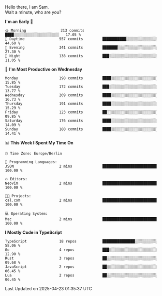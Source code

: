 Hello there, I am Sam.  
Wait a minute, who are you?
  
<!--START_SECTION:waka-->
**I'm an Early 🐤** 

```text
🌞 Morning                213 commits         ████░░░░░░░░░░░░░░░░░░░░░   17.05 % 
🌆 Daytime                557 commits         ███████████░░░░░░░░░░░░░░   44.60 % 
🌃 Evening                341 commits         ███████░░░░░░░░░░░░░░░░░░   27.30 % 
🌙 Night                  138 commits         ███░░░░░░░░░░░░░░░░░░░░░░   11.05 % 
```
📅 **I'm Most Productive on Wednesday** 

```text
Monday                   198 commits         ████░░░░░░░░░░░░░░░░░░░░░   15.85 % 
Tuesday                  172 commits         ███░░░░░░░░░░░░░░░░░░░░░░   13.77 % 
Wednesday                209 commits         ████░░░░░░░░░░░░░░░░░░░░░   16.73 % 
Thursday                 191 commits         ████░░░░░░░░░░░░░░░░░░░░░   15.29 % 
Friday                   123 commits         ██░░░░░░░░░░░░░░░░░░░░░░░   09.85 % 
Saturday                 176 commits         ████░░░░░░░░░░░░░░░░░░░░░   14.09 % 
Sunday                   180 commits         ████░░░░░░░░░░░░░░░░░░░░░   14.41 % 
```


📊 **This Week I Spent My Time On** 

```text
🕑︎ Time Zone: Europe/Berlin

💬 Programming Languages: 
JSON                     2 mins              █████████████████████████   100.00 % 

🔥 Editors: 
Neovim                   2 mins              █████████████████████████   100.00 % 

🐱‍💻 Projects: 
cal.com                  2 mins              █████████████████████████   100.00 % 

💻 Operating System: 
Mac                      2 mins              █████████████████████████   100.00 % 
```

**I Mostly Code in TypeScript** 

```text
TypeScript               18 repos            ███████████████░░░░░░░░░░   58.06 % 
Go                       4 repos             ███░░░░░░░░░░░░░░░░░░░░░░   12.90 % 
Rust                     3 repos             ██░░░░░░░░░░░░░░░░░░░░░░░   09.68 % 
JavaScript               2 repos             ██░░░░░░░░░░░░░░░░░░░░░░░   06.45 % 
Lua                      2 repos             ██░░░░░░░░░░░░░░░░░░░░░░░   06.45 % 
```




 Last Updated on 2025-04-23 01:35:37 UTC
<!--END_SECTION:waka-->
